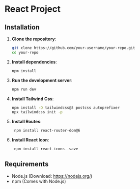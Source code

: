 # React Project
 
## Installation
 
1. **Clone the repository**:
    ```sh
    git clone https://github.com/your-username/your-repo.git
    cd your-repo
    ```
 
2. **Install dependencies**:
    ```sh
    npm install
    ```
 
3. **Run the development server**:
    ```sh
    npm run dev
    ```
 
4. **Install Tailwind Css**:
    ```sh
    npm install -D tailwindcss@3 postcss autoprefixer
    npx tailwindcss init -p
    ```

5.  **Install Routes**:
    ```sh
     npm install react-router-dom@6
    ```
    
6. **Install React Icon**:
      ```sh
       npm install react-icons--save
    ```
 
## Requirements
- Node.js (Download: https://nodejs.org/)
- npm (Comes with Node.js)
